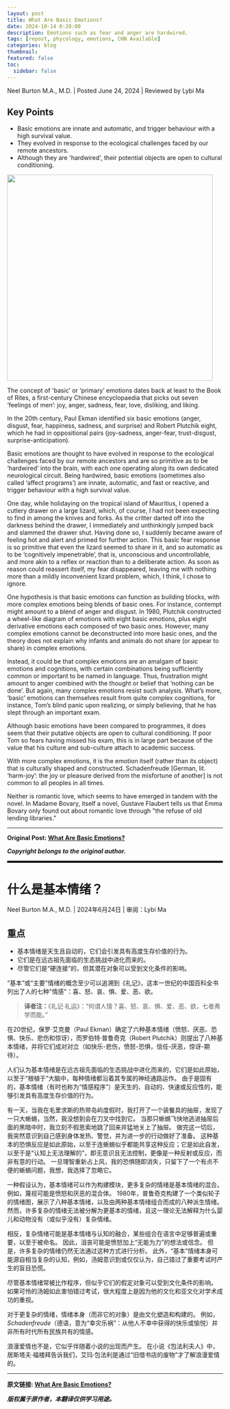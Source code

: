 ```yaml
---
layout: post
title: What Are Basic Emotions?
date: 2024-10-14 0:20:00
description: Emotions such as fear and anger are hardwired.
tags: [repost, phycology, emotions, CHN Available]
categories: blog
thumbnail:
featured: false
toc:
  sidebar: false
---
```


Neel Burton M.A., M.D. \| Posted June 24, 2024 \| Reviewed by Lybi Ma

## Key Points

- Basic emotions are innate and automatic, and trigger behaviour with a high survival value.
- They evolved in response to the ecological challenges faced by our remote ancestors.
- Although they are 'hardwired', their potential objects are open to cultural conditioning.

<a href="https://www.psychologytoday.com/us/blog/hide-and-seek/201601/what-are-basic-emotions?msockid=3cc8053b5a536d851b73102d5b446c8c">
<img src="https://cdn2.psychologytoday.com/assets/styles/article_inline_full_caption/public/field_blog_entry_images/2024-06/Plutchik-wheel.svg_.png.jpg?itok=W_OEkWEY" 
      width="480" 
      height="auto" 
      class="alignleft size-thumbnail wp-image-1234" />
</a>

The concept of 'basic’ or ‘primary’ emotions dates back at least to the Book of Rites, a first-century Chinese encyclopaedia that picks out seven ‘feelings of men’: joy, anger, sadness, fear, love, disliking, and liking.

In the 20th century, Paul Ekman identified six basic emotions (anger, disgust, fear, happiness, sadness, and surprise) and Robert Plutchik eight, which he had in oppositional pairs (joy-sadness, anger-fear, trust-disgust, surprise-anticipation).

Basic emotions are thought to have evolved in response to the ecological challenges faced by our remote ancestors and are so primitive as to be ‘hardwired’ into the brain, with each one operating along its own dedicated neurological circuit.
Being hardwired, basic emotions (sometimes also called ‘affect programs’) are innate, automatic, and fast or reactive, and trigger behaviour with a high survival value.

One day, while holidaying on the tropical island of Mauritius, I opened a cutlery drawer on a large lizard, which, of course, I had not been expecting to find in among the knives and forks.
As the critter darted off into the darkness behind the drawer, I immediately and unthinkingly jumped back and slammed the drawer shut.
Having done so, I suddenly became aware of feeling hot and alert and primed for further action.
This basic fear response is so primitive that even the lizard seemed to share in it, and so automatic as to be ‘cognitively impenetrable’, that is, unconscious and uncontrollable, and more akin to a reflex or reaction than to a deliberate action.
As soon as reason could reassert itself, my fear disappeared, leaving me with nothing more than a mildly inconvenient lizard problem, which, I think, I chose to ignore.

One hypothesis is that basic emotions can function as building blocks, with more complex emotions being blends of basic ones.
For instance, contempt might amount to a blend of anger and disgust.
In 1980, Plutchik constructed a wheel-like diagram of emotions with eight basic emotions, plus eight derivative emotions each composed of two basic ones.
However, many complex emotions cannot be deconstructed into more basic ones, and the theory does not explain why infants and animals do not share (or appear to share) in complex emotions.

Instead, it could be that complex emotions are an amalgam of basic emotions and cognitions, with certain combinations being sufficiently common or important to be named in language.
Thus, frustration might amount to anger combined with the thought or belief that ‘nothing can be done’.
But again, many complex emotions resist such analysis.
What’s more, ‘basic’ emotions can themselves result from quite complex cognitions, for instance, Tom’s blind panic upon realizing, or simply believing, that he has slept through an important exam.

Although basic emotions have been compared to programmes, it does seem that their putative objects are open to cultural conditioning.
If poor Tom so fears having missed his exam, this is in large part because of the value that his culture and sub-culture attach to academic success.

With more complex emotions, it is the emotion itself (rather than its object) that is culturally shaped and constructed.
Schadenfreude [German, lit. ‘harm-joy’: the joy or pleasure derived from the misfortune of another] is not common to all peoples in all times.

Neither is romantic love, which seems to have emerged in tandem with the novel.
In Madame Bovary, itself a novel, Gustave Flaubert tells us that Emma Bovary only found out about romantic love through "the refuse of old lending libraries."

---

**Original Post: [What Are Basic Emotions?](https://www.psychologytoday.com/us/blog/hide-and-seek/201601/what-are-basic-emotions?msockid=3cc8053b5a536d851b73102d5b446c8c)**

***Copyright belongs to the original author.***

<hr style="border: 2px solid;">

# 什么是基本情绪？

Neel Burton M.A., M.D. \| 2024年6月24日 \| 审阅：Lybi Ma

## 重点

- 基本情绪是天生且自动的，它们会引发具有高度生存价值的行为。
- 它们是在远古祖先面临的生态挑战中进化而来的。
- 尽管它们是“硬连接”的，但其潜在对象可以受到文化条件的影响。

“基本”或“主要”情绪的概念至少可以追溯到《礼记》，这本一世纪的中国百科全书列出了人的七种"情感"：喜、怒、哀、惧、爱、恶、欲。

> **译者注：**《礼记·礼运》：“何谓人情？喜、怒、哀、惧、爱、恶、欲，七者弗学而能。”

在20世纪，保罗·艾克曼（Paul Ekman）确定了六种基本情绪（愤怒、厌恶、恐惧、快乐、悲伤和惊讶），而罗伯特·普鲁奇克（Robert Plutchik）则提出了八种基本情绪，并将它们成对对立（如快乐-悲伤，愤怒-恐惧，信任-厌恶，惊讶-期待）。

人们认为基本情绪是在远古祖先面临的生态挑战中进化而来的，它们是如此原始，以至于“根植于”大脑中，每种情绪都沿着其专属的神经通路运作。
由于是固有的，基本情绪（有时也称为“情感程序”）是天生的、自动的、快速或反应性的，能够引发具有高度生存价值的行为。

有一天，当我在毛里求斯的热带岛屿度假时，我打开了一个装餐具的抽屉，发现了一只大蜥蜴，当然，我没想到会在刀叉中找到它。
当那只蜥蜴飞快地逃进抽屉后面的黑暗中时，我立刻不假思索地跳了回来并猛地关上了抽屉。
做完这一切后，我突然意识到自己感到身体发热、警觉，并为进一步的行动做好了准备。
这种基本的恐惧反应是如此原始，以至于连蜥蜴似乎都能共享这种反应；它是如此自发，以至于是“认知上无法理解的”，即无意识且无法控制，更像是一种反射或反应，而非有意的行动。
一旦理智重新占上风，我的恐惧随即消失，只留下了一个有点不便的蜥蜴问题，我想，我选择了忽略它。

一种假设认为，基本情绪可以作为构建模块，更多复杂的情绪是基本情绪的混合。
例如，蔑视可能是愤怒和厌恶的混合体。
1980年，普鲁奇克构建了一个类似轮子的情绪图，展示了八种基本情绪，以及由两种基本情绪组合而成的八种派生情绪。
然而，许多复杂的情绪无法被分解为更基本的情绪，且这一理论无法解释为什么婴儿和动物没有（或似乎没有）复杂情绪。

相反，复杂情绪可能是基本情绪与认知的融合，某些组合在语言中足够普遍或重要，以至于被命名。
因此，沮丧可能是愤怒加上“无能为力”的想法或信念。
但是，许多复杂的情绪仍然无法通过这种方式进行分析。
此外，“基本”情绪本身可能源自相当复杂的认知，例如，汤姆意识到或仅仅认为，自己错过了重要考试时产生的盲目恐慌。

尽管基本情绪常被比作程序，但似乎它们的假定对象可以受到文化条件的影响。
如果可怜的汤姆如此害怕错过考试，很大程度上是因为他的文化和亚文化对学术成功的重视。

对于更复杂的情绪，情绪本身（而非它的对象）是由文化塑造和构建的。
例如，_Schadenfreude_（德语，意为“幸灾乐祸”：从他人不幸中获得的快乐或愉悦）并非所有时代所有民族共有的情感。

浪漫爱情也不是，它似乎伴随着小说的出现而产生。
在小说《包法利夫人》中，居斯塔夫·福楼拜告诉我们，艾玛·包法利是通过“旧借书店的废物”才了解浪漫爱情的。

---

**原文链接: [What Are Basic Emotions?](https://www.psychologytoday.com/us/blog/hide-and-seek/201601/what-are-basic-emotions?msockid=3cc8053b5a536d851b73102d5b446c8c)**

***版权属于原作者，本翻译仅供学习用途。***
